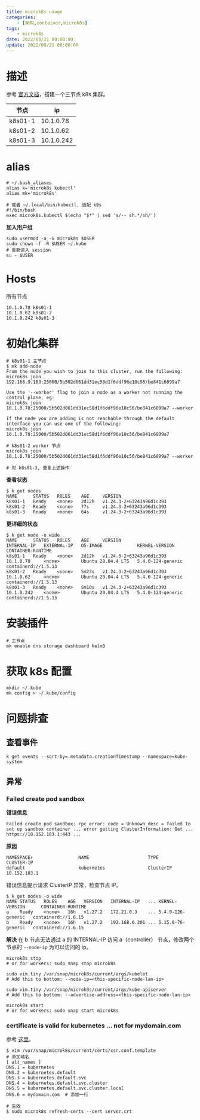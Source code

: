 ```yaml
---
title: microk8s usage
categories: 
	- [架构,container,microk8s]
tags:
	- microk8s
date: 2022/08/21 00:00:00
update: 2022/08/21 00:00:00
---
```


# 描述

参考 [官方文档](https://microk8s.io/docs)，搭建一个三节点 k8s 集群。

| 节点    | ip         |
| ------- | ---------- |
| k8s01-1 | 10.1.0.78  |
| k8s01-2 | 10.1.0.62  |
| k8s01-3 | 10.1.0.242 |

# alias

```shell
# ~/.bash_aliases
alias k='microk8s kubectl'
alias mk='microk8s'

# 或者 ~/.local/bin/kubectl, 适配 k9s
#!/bin/bash
exec microk8s.kubectl $(echo "$*" | sed 's/-- sh.*/sh/')
```

**加入用户组**

```shell
sudo usermod -a -G microk8s $USER
sudo chown -f -R $USER ~/.kube
# 重新进入 session
su - $USER
```

# Hosts

所有节点

```shell
10.1.0.78 k8s01-1
10.1.0.62 k8s01-2
10.1.0.242 k8s01-3
```

# 初始化集群

```shell
# k8s01-1 主节点
$ mk add-node
From the node you wish to join to this cluster, run the following:
microk8s join 192.168.9.103:25000/5b502d061dd31ec58d1f6ddf96e10c56/be841c6899a7

Use the '--worker' flag to join a node as a worker not running the control plane, eg:
microk8s join 10.1.0.78:25000/5b502d061dd31ec58d1f6ddf96e10c56/be841c6899a7 --worker

If the node you are adding is not reachable through the default interface you can use one of the following:
microk8s join 10.1.0.78:25000/5b502d061dd31ec58d1f6ddf96e10c56/be841c6899a7

# k8s01-2 worker 节点
microk8s join 10.1.0.78:25000/5b502d061dd31ec58d1f6ddf96e10c56/be841c6899a7 --worker

# 对 k8s01-3, 重复上述操作
```

**查看状态**

```shell
$ k get nodes
NAME      STATUS   ROLES    AGE     VERSION
k8s01-1   Ready    <none>   2d12h   v1.24.3-2+63243a96d1c393
k8s01-2   Ready    <none>   77s     v1.24.3-2+63243a96d1c393
k8s01-3   Ready    <none>   64s     v1.24.3-2+63243a96d1c393
```

**更详细的状态**

```shell
$ k get node -o wide
NAME      STATUS   ROLES    AGE     VERSION                    INTERNAL-IP   EXTERNAL-IP   OS-IMAGE             KERNEL-VERSION      CONTAINER-RUNTIME
k8s01-1   Ready    <none>   2d12h   v1.24.3-2+63243a96d1c393   10.1.0.78     <none>        Ubuntu 20.04.4 LTS   5.4.0-124-generic   containerd://1.5.13
k8s01-2   Ready    <none>   5m23s   v1.24.3-2+63243a96d1c393   10.1.0.62     <none>        Ubuntu 20.04.4 LTS   5.4.0-124-generic   containerd://1.5.13
k8s01-3   Ready    <none>   5m10s   v1.24.3-2+63243a96d1c393   10.1.0.242    <none>        Ubuntu 20.04.4 LTS   5.4.0-124-generic   containerd://1.5.13
```

# 安装插件

```shell
# 主节点
mk enable dns storage dashboard helm3
```

# 获取 k8s 配置

```shell
mkdir ~/.kube
mk config > ~/.kube/config
```

# 问题排查

## 查看事件

```shell
k get events --sort-by=.metadata.creationTimestamp --namespace=kube-system
```

## 异常

### Failed create pod sandbox

**错误信息**

```shell
Failed create pod sandbox: rpc error: code = Unknown desc = failed to set up sandbox container ... error getting ClusterInformation: Get ... https://10.152.183.1:443 ...
```

**原因**

```shell
NAMESPACE↑                 NAME                      TYPE                     CLUSTER-IP     
default                    kubernetes                ClusterIP                10.152.183.1
```

错误信息提示请求 ClusterIP 异常，检查节点 IP。

```shell
$ k get nodes -o wide
NAME STATUS   ROLES    AGE   VERSION   INTERNAL-IP   ... KERNEL-VERSION      CONTAINER-RUNTIME
a    Ready    <none>   16h   v1.27.2   172.21.0.3    ... 5.4.0-126-generic   containerd://1.6.15
b    Ready    <none>   16h   v1.27.2   192.168.6.201 ... 5.15.0-76-generic   containerd://1.6.15
```

**解决**
在 b 节点无法通过 a 的 INTERNAL-IP 访问 a（controller） 节点，修改两个节点的 `--node-ip` 为可以访问的 ip。

```shell
microk8s stop
# or for workers: sudo snap stop microk8s

sudo vim.tiny /var/snap/microk8s/current/args/kubelet
# Add this to bottom: --node-ip=<this-specific-node-lan-ip>

sudo vim.tiny /var/snap/microk8s/current/args/kube-apiserver
# Add this to bottom: --advertise-address=<this-specific-node-lan-ip>

microk8s start
# or for workers: sudo snap start microk8s
```

### certificate is valid for kubernetes ... not for mydomain.com

参考 [这里](https://microk8s.io/docs/services-and-ports)。

```shell
$ vim /var/snap/microk8s/current/certs/csr.conf.template
# 添加域名
[ alt_names ]
DNS.1 = kubernetes
DNS.2 = kubernetes.default
DNS.3 = kubernetes.default.svc
DNS.4 = kubernetes.default.svc.cluster
DNS.5 = kubernetes.default.svc.cluster.local
DNS.6 = mydomain.com  # 添加一行

# 生效
$ sudo microk8s refresh-certs --cert server.crt
```

